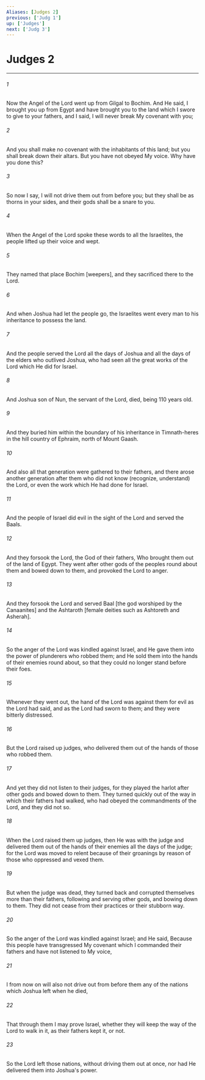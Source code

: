 ```yaml
---
Aliases: [Judges 2]
previous: ['Judg 1']
up: ['Judges']
next: ['Judg 3']
---
```

# Judges 2

***

###### 1 

Now the Angel of the Lord went up from Gilgal to Bochim. And He said, I brought you up from Egypt and have brought you to the land which I swore to give to your fathers, and I said, I will never break My covenant with you; 

###### 2 

And you shall make no covenant with the inhabitants of this land; but you shall break down their altars. But you have not obeyed My voice. Why have you done this? 

###### 3 

So now I say, I will not drive them out from before you; but they shall be as thorns in your sides, and their gods shall be a snare to you. 

###### 4 

When the Angel of the Lord spoke these words to all the Israelites, the people lifted up their voice and wept. 

###### 5 

They named that place Bochim [weepers], and they sacrificed there to the Lord. 

###### 6 

And when Joshua had let the people go, the Israelites went every man to his inheritance to possess the land. 

###### 7 

And the people served the Lord all the days of Joshua and all the days of the elders who outlived Joshua, who had seen all the great works of the Lord which He did for Israel. 

###### 8 

And Joshua son of Nun, the servant of the Lord, died, being 110 years old. 

###### 9 

And they buried him within the boundary of his inheritance in Timnath-heres in the hill country of Ephraim, north of Mount Gaash. 

###### 10 

And also all that generation were gathered to their fathers, and there arose another generation after them who did not know (recognize, understand) the Lord, or even the work which He had done for Israel. 

###### 11 

And the people of Israel did evil in the sight of the Lord and served the Baals. 

###### 12 

And they forsook the Lord, the God of their fathers, Who brought them out of the land of Egypt. They went after other gods of the peoples round about them and bowed down to them, and provoked the Lord to anger. 

###### 13 

And they forsook the Lord and served Baal [the god worshiped by the Canaanites] and the Ashtaroth [female deities such as Ashtoreth and Asherah]. 

###### 14 

So the anger of the Lord was kindled against Israel, and He gave them into the power of plunderers who robbed them; and He sold them into the hands of their enemies round about, so that they could no longer stand before their foes. 

###### 15 

Whenever they went out, the hand of the Lord was against them for evil as the Lord had said, and as the Lord had sworn to them; and they were bitterly distressed. 

###### 16 

But the Lord raised up judges, who delivered them out of the hands of those who robbed them. 

###### 17 

And yet they did not listen to their judges, for they played the harlot after other gods and bowed down to them. They turned quickly out of the way in which their fathers had walked, who had obeyed the commandments of the Lord, and they did not so. 

###### 18 

When the Lord raised them up judges, then He was with the judge and delivered them out of the hands of their enemies all the days of the judge; for the Lord was moved to relent because of their groanings by reason of those who oppressed and vexed them. 

###### 19 

But when the judge was dead, they turned back and corrupted themselves more than their fathers, following and serving other gods, and bowing down to them. They did not cease from their practices or their stubborn way. 

###### 20 

So the anger of the Lord was kindled against Israel; and He said, Because this people have transgressed My covenant which I commanded their fathers and have not listened to My voice, 

###### 21 

I from now on will also not drive out from before them any of the nations which Joshua left when he died, 

###### 22 

That through them I may prove Israel, whether they will keep the way of the Lord to walk in it, as their fathers kept it, or not. 

###### 23 

So the Lord left those nations, without driving them out at once, nor had He delivered them into Joshua's power.
